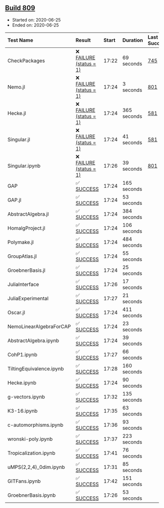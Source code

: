 ## [Build 809](https://oscarci.mathematik.uni-kl.de/job/oscar-julia-1.4/809/)

* Started on: 2020-06-25
* Ended on: 2020-06-25

| Test Name    | Result | Start | Duration | Last Success | First Failure |
|:-------------|:-------|:------|:---------|:-------------|:--------------|
| CheckPackages | ❌ [FAILURE (status = 1)](https://oscarci.mathematik.uni-kl.de/job/oscar-julia-1.4/809/artifact/logs/build-809/CheckPackages.log) | 17:22 | 69 seconds | [745](https://oscarci.mathematik.uni-kl.de/job/oscar-julia-1.4/745/) | [746](https://oscarci.mathematik.uni-kl.de/job/oscar-julia-1.4/746/) |
| Nemo.jl | ❌ [FAILURE (status = 1)](https://oscarci.mathematik.uni-kl.de/job/oscar-julia-1.4/809/artifact/logs/build-809/Nemo.jl.log) | 17:24 | 3 seconds | [801](https://oscarci.mathematik.uni-kl.de/job/oscar-julia-1.4/801/) | [802](https://oscarci.mathematik.uni-kl.de/job/oscar-julia-1.4/802/) |
| Hecke.jl | ❌ [FAILURE (status = 1)](https://oscarci.mathematik.uni-kl.de/job/oscar-julia-1.4/809/artifact/logs/build-809/Hecke.jl.log) | 17:24 | 365 seconds | [581](https://oscarci.mathematik.uni-kl.de/job/oscar-julia-1.4/581/) | [582](https://oscarci.mathematik.uni-kl.de/job/oscar-julia-1.4/582/) |
| Singular.jl | ❌ [FAILURE (status = 1)](https://oscarci.mathematik.uni-kl.de/job/oscar-julia-1.4/809/artifact/logs/build-809/Singular.jl.log) | 17:24 | 41 seconds | [581](https://oscarci.mathematik.uni-kl.de/job/oscar-julia-1.4/581/) | [582](https://oscarci.mathematik.uni-kl.de/job/oscar-julia-1.4/582/) |
| Singular.ipynb | ❌ [FAILURE (status = 1)](https://oscarci.mathematik.uni-kl.de/job/oscar-julia-1.4/809/artifact/logs/build-809/Singular.ipynb.log) | 17:26 | 39 seconds | [801](https://oscarci.mathematik.uni-kl.de/job/oscar-julia-1.4/801/) | [802](https://oscarci.mathematik.uni-kl.de/job/oscar-julia-1.4/802/) |
| GAP | ✅ [SUCCESS](https://oscarci.mathematik.uni-kl.de/job/oscar-julia-1.4/809/artifact/logs/build-809/GAP.log) | 17:24 | 165 seconds |  |  |
| GAP.jl | ✅ [SUCCESS](https://oscarci.mathematik.uni-kl.de/job/oscar-julia-1.4/809/artifact/logs/build-809/GAP.jl.log) | 17:24 | 53 seconds |  |  |
| AbstractAlgebra.jl | ✅ [SUCCESS](https://oscarci.mathematik.uni-kl.de/job/oscar-julia-1.4/809/artifact/logs/build-809/AbstractAlgebra.jl.log) | 17:24 | 384 seconds |  |  |
| HomalgProject.jl | ✅ [SUCCESS](https://oscarci.mathematik.uni-kl.de/job/oscar-julia-1.4/809/artifact/logs/build-809/HomalgProject.jl.log) | 17:24 | 106 seconds |  |  |
| Polymake.jl | ✅ [SUCCESS](https://oscarci.mathematik.uni-kl.de/job/oscar-julia-1.4/809/artifact/logs/build-809/Polymake.jl.log) | 17:24 | 484 seconds |  |  |
| GroupAtlas.jl | ✅ [SUCCESS](https://oscarci.mathematik.uni-kl.de/job/oscar-julia-1.4/809/artifact/logs/build-809/GroupAtlas.jl.log) | 17:24 | 55 seconds |  |  |
| GroebnerBasis.jl | ✅ [SUCCESS](https://oscarci.mathematik.uni-kl.de/job/oscar-julia-1.4/809/artifact/logs/build-809/GroebnerBasis.jl.log) | 17:24 | 25 seconds |  |  |
| JuliaInterface | ✅ [SUCCESS](https://oscarci.mathematik.uni-kl.de/job/oscar-julia-1.4/809/artifact/logs/build-809/JuliaInterface.log) | 17:26 | 17 seconds |  |  |
| JuliaExperimental | ✅ [SUCCESS](https://oscarci.mathematik.uni-kl.de/job/oscar-julia-1.4/809/artifact/logs/build-809/JuliaExperimental.log) | 17:27 | 21 seconds |  |  |
| Oscar.jl | ✅ [SUCCESS](https://oscarci.mathematik.uni-kl.de/job/oscar-julia-1.4/809/artifact/logs/build-809/Oscar.jl.log) | 17:24 | 411 seconds |  |  |
| NemoLinearAlgebraForCAP | ✅ [SUCCESS](https://oscarci.mathematik.uni-kl.de/job/oscar-julia-1.4/809/artifact/logs/build-809/NemoLinearAlgebraForCAP.log) | 17:24 | 23 seconds |  |  |
| AbstractAlgebra.ipynb | ✅ [SUCCESS](https://oscarci.mathematik.uni-kl.de/job/oscar-julia-1.4/809/artifact/logs/build-809/AbstractAlgebra.ipynb.log) | 17:24 | 39 seconds |  |  |
| CohP1.ipynb | ✅ [SUCCESS](https://oscarci.mathematik.uni-kl.de/job/oscar-julia-1.4/809/artifact/logs/build-809/CohP1.ipynb.log) | 17:27 | 66 seconds |  |  |
| TiltingEquivalence.ipynb | ✅ [SUCCESS](https://oscarci.mathematik.uni-kl.de/job/oscar-julia-1.4/809/artifact/logs/build-809/TiltingEquivalence.ipynb.log) | 17:28 | 160 seconds |  |  |
| Hecke.ipynb | ✅ [SUCCESS](https://oscarci.mathematik.uni-kl.de/job/oscar-julia-1.4/809/artifact/logs/build-809/Hecke.ipynb.log) | 17:24 | 90 seconds |  |  |
| g-vectors.ipynb | ✅ [SUCCESS](https://oscarci.mathematik.uni-kl.de/job/oscar-julia-1.4/809/artifact/logs/build-809/g-vectors.ipynb.log) | 17:32 | 135 seconds |  |  |
| K3-16.ipynb | ✅ [SUCCESS](https://oscarci.mathematik.uni-kl.de/job/oscar-julia-1.4/809/artifact/logs/build-809/K3-16.ipynb.log) | 17:35 | 63 seconds |  |  |
| c-automorphisms.ipynb | ✅ [SUCCESS](https://oscarci.mathematik.uni-kl.de/job/oscar-julia-1.4/809/artifact/logs/build-809/c-automorphisms.ipynb.log) | 17:36 | 93 seconds |  |  |
| wronski-poly.ipynb | ✅ [SUCCESS](https://oscarci.mathematik.uni-kl.de/job/oscar-julia-1.4/809/artifact/logs/build-809/wronski-poly.ipynb.log) | 17:37 | 223 seconds |  |  |
| Tropicalization.ipynb | ✅ [SUCCESS](https://oscarci.mathematik.uni-kl.de/job/oscar-julia-1.4/809/artifact/logs/build-809/Tropicalization.ipynb.log) | 17:41 | 76 seconds |  |  |
| uMPS(2,2,4)_0dim.ipynb | ✅ [SUCCESS](https://oscarci.mathematik.uni-kl.de/job/oscar-julia-1.4/809/artifact/logs/build-809/uMPS-2-2-4-_0dim.ipynb.log) | 17:31 | 85 seconds |  |  |
| GITFans.ipynb | ✅ [SUCCESS](https://oscarci.mathematik.uni-kl.de/job/oscar-julia-1.4/809/artifact/logs/build-809/GITFans.ipynb.log) | 17:42 | 151 seconds |  |  |
| GroebnerBasis.ipynb | ✅ [SUCCESS](https://oscarci.mathematik.uni-kl.de/job/oscar-julia-1.4/809/artifact/logs/build-809/GroebnerBasis.ipynb.log) | 17:26 | 53 seconds |  |  |

